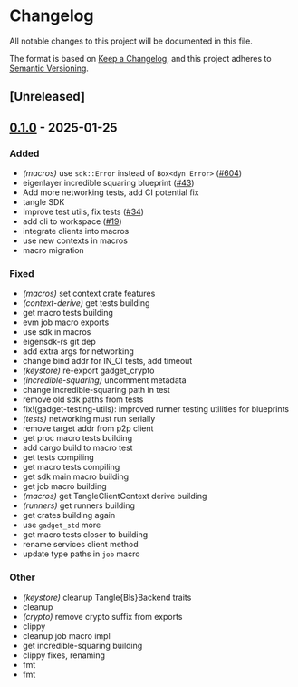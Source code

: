 # Changelog

All notable changes to this project will be documented in this file.

The format is based on [Keep a Changelog](https://keepachangelog.com/en/1.0.0/),
and this project adheres to [Semantic Versioning](https://semver.org/spec/v2.0.0.html).

## [Unreleased]

## [0.1.0](https://github.com/tangle-network/gadget/releases/tag/gadget-macros-v0.1.0) - 2025-01-25

### Added

- *(macros)* use `sdk::Error` instead of `Box<dyn Error>` ([#604](https://github.com/tangle-network/gadget/pull/604))
- eigenlayer incredible squaring blueprint ([#43](https://github.com/tangle-network/gadget/pull/43))
- Add more networking tests, add CI potential fix
- tangle SDK
- Improve test utils, fix tests ([#34](https://github.com/tangle-network/gadget/pull/34))
- add cli to workspace ([#19](https://github.com/tangle-network/gadget/pull/19))
- integrate clients into macros
- use new contexts in macros
- macro migration

### Fixed

- *(macros)* set context crate features
- *(context-derive)* get tests building
- get macro tests building
- evm job macro exports
- use sdk in macros
- eigensdk-rs git dep
- add extra args for networking
- change bind addr for IN_CI tests, add timeout
- *(keystore)* re-export gadget_crypto
- *(incredible-squaring)* uncomment metadata
- change incredible-squaring path in test
- remove old sdk paths from tests
- fix!(gadget-testing-utils): improved runner testing utilities for blueprints
- *(tests)* networking must run serially
- remove target addr from p2p client
- get proc macro tests building
- add cargo build to macro test
- get tests compiling
- get macro tests compiling
- get sdk main macro building
- get job macro building
- *(macros)* get TangleClientContext derive building
- *(runners)* get runners building
- get crates building again
- use `gadget_std` more
- get macro tests closer to building
- rename services client method
- update type paths in `job` macro

### Other

- *(keystore)* cleanup Tangle{Bls}Backend traits
- cleanup
- *(crypto)* remove crypto suffix from exports
- clippy
- cleanup job macro impl
- get incredible-squaring building
- clippy fixes, renaming
- fmt
- fmt

